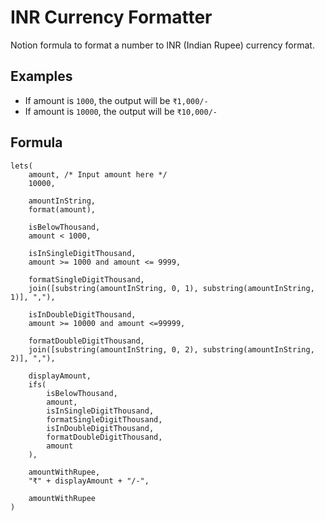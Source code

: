 # INR Currency Formatter

Notion formula to format a number to INR (Indian Rupee) currency format.

## Examples

- If amount is `1000`, the output will be `₹1,000/-`
- If amount is `10000`, the output will be `₹10,000/-`

## Formula

```
lets(
	amount, /* Input amount here */
	10000,

	amountInString,
	format(amount),

	isBelowThousand,
	amount < 1000,

	isInSingleDigitThousand,
	amount >= 1000 and amount <= 9999,

	formatSingleDigitThousand,
	join([substring(amountInString, 0, 1), substring(amountInString, 1)], ","),

	isInDoubleDigitThousand,
	amount >= 10000 and amount <=99999,

	formatDoubleDigitThousand,
	join([substring(amountInString, 0, 2), substring(amountInString, 2)], ","),

	displayAmount,
	ifs(
		isBelowThousand,
		amount,
		isInSingleDigitThousand,
		formatSingleDigitThousand,
		isInDoubleDigitThousand,
		formatDoubleDigitThousand,
		amount
	),

	amountWithRupee,
	"₹" + displayAmount + "/-",

	amountWithRupee
)
```
